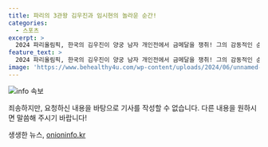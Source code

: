 ```yaml
---
title: 파리의 3관왕 김우진과 임시현의 놀라운 순간!
categories:
  - 스포츠
excerpt: >
  2024 파리올림픽, 한국의 김우진이 양궁 남자 개인전에서 금메달을 쟁취! 그의 감동적인 순간과 임시현의 축하가 화제를 모은다. 클릭해 자세한 이야기를 확인하세요!
feature_text: >
  2024 파리올림픽, 한국의 김우진이 양궁 남자 개인전에서 금메달을 쟁취! 그의 감동적인 순간과 임시현의 축하가 화제를 모은다. 클릭해 자세한 이야기를 확인하세요!
image: 'https://www.behealthy4u.com/wp-content/uploads/2024/06/unnamed-file.png'
---
```


<p><img src="https://www.behealthy4u.com/wp-content/uploads/2024/06/unnamed-file.png" alt="info 속보" /></p>

<p>죄송하지만, 요청하신 내용을 바탕으로 기사를 작성할 수 없습니다. 다른 내용을 원하시면 말씀해 주시기 바랍니다!</p>
생생한 뉴스, <a href="https://onioninfo.kr" rel="dofollow">onioninfo.kr</a>


